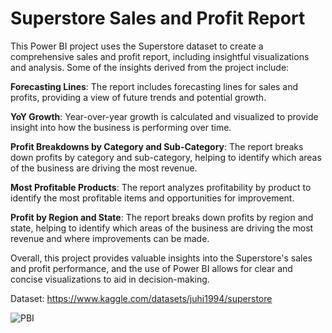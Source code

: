 # Superstore Sales and Profit Report

This Power BI project uses the Superstore dataset to create a comprehensive sales and profit report, including insightful visualizations and analysis. Some of the insights derived from the project include:

**Forecasting Lines**: The report includes forecasting lines for sales and profits, providing a view of future trends and potential growth.

**YoY Growth**: Year-over-year growth is calculated and visualized to provide insight into how the business is performing over time.

**Profit Breakdowns by Category and Sub-Category**: The report breaks down profits by category and sub-category, helping to identify which areas of the business are driving the most revenue.

**Most Profitable Products**: The report analyzes profitability by product to identify the most profitable items and opportunities for improvement.

**Profit by Region and State**: The report breaks down profits by region and state, helping to identify which areas of the business are driving the most revenue and where improvements can be made.

Overall, this project provides valuable insights into the Superstore's sales and profit performance, and the use of Power BI allows for clear and concise visualizations to aid in decision-making.

Dataset: https://www.kaggle.com/datasets/juhi1994/superstore

![PBI](https://github.com/tedhwang007/pbi/blob/main/Screenshot.png)

